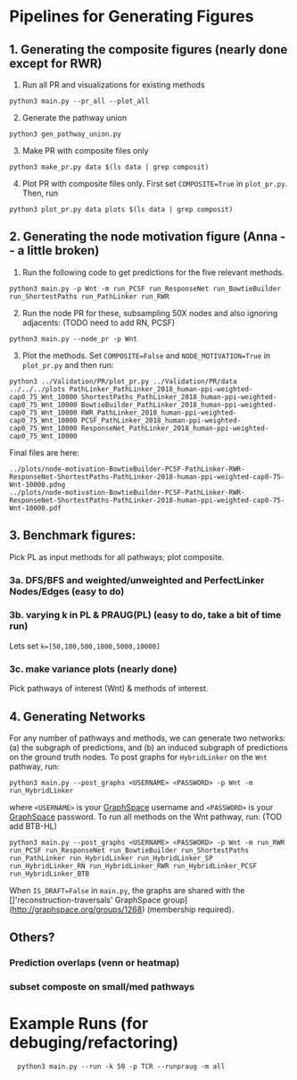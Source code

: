 # Pipelines for Generating Figures

## 1. Generating the composite figures (nearly done except for RWR)

1. Run all PR and visualizations for existing methods

```
python3 main.py --pr_all --plot_all
````

2. Generate the pathway union

```
python3 gen_pathway_union.py
```

3. Make PR with composite files only

```
python3 make_pr.py data $(ls data | grep composit)
```

4. Plot PR with composite files only. First set `COMPOSITE=True` in `plot_pr.py`. Then, run

```
python3 plot_pr.py data plots $(ls data | grep composit)
```

## 2. Generating the node motivation figure (Anna -- a little broken)

1. Run the following code to get predictions for the five relevant methods.

```
python3 main.py -p Wnt -m run_PCSF run_ResponseNet run_BowtieBuilder run_ShortestPaths run_PathLinker run_RWR
```

2. Run the node PR for these, subsampling 50X nodes and also ignoring adjacents: (TODO need to add RN, PCSF)

```
python3 main.py --node_pr -p Wnt
```

3. Plot the methods. Set `COMPOSITE=False` and `NODE_MOTIVATION=True` in `plot_pr.py` and then run:

```
python3 ../Validation/PR/plot_pr.py ../Validation/PR/data ../../../plots PathLinker_PathLinker_2018_human-ppi-weighted-cap0_75_Wnt_10000 ShortestPaths_PathLinker_2018_human-ppi-weighted-cap0_75_Wnt_10000 BowtieBuilder_PathLinker_2018_human-ppi-weighted-cap0_75_Wnt_10000 RWR_PathLinker_2018_human-ppi-weighted-cap0_75_Wnt_10000 PCSF_PathLinker_2018_human-ppi-weighted-cap0_75_Wnt_10000 ResponseNet_PathLinker_2018_human-ppi-weighted-cap0_75_Wnt_10000
```

Final files are here:

```
../plots/node-motivation-BowtieBuilder-PCSF-PathLinker-RWR-ResponseNet-ShortestPaths-PathLinker-2018-human-ppi-weighted-cap0-75-Wnt-10000.pdng
../plots/node-motivation-BowtieBuilder-PCSF-PathLinker-RWR-ResponseNet-ShortestPaths-PathLinker-2018-human-ppi-weighted-cap0-75-Wnt-10000.pdf
```

## 3. Benchmark figures:

Pick PL as input methods for all pathways; plot composite.

### 3a. DFS/BFS and weighted/unweighted and PerfectLinker Nodes/Edges (easy to do)

### 3b. varying k in PL & PRAUG(PL) (easy to do, take a bit of time run)

Lets set `k=[50,100,500,1000,5000,10000]`

### 3c. make variance plots (nearly done)

Pick pathways of interest (Wnt) & methods of interest.  

## 4. Generating Networks

For any number of pathways and methods, we can generate two networks: (a) the subgraph of predictions, and (b) an induced subgraph of predictions on the ground truth nodes. To post graphs for `HybridLinker` on the `Wnt` pathway, run:

```
python3 main.py --post_graphs <USERNAME> <PASSWORD> -p Wnt -m run_HybridLinker
```

where `<USERNAME>` is your [GraphSpace](http://graphspace.org/) username and `<PASSWORD>` is your [GraphSpace](http://graphspace.org/) password.    To run all methods on the Wnt pathway, run: (TOD add BTB-HL)

```
python3 main.py --post_graphs <USERNAME> <PASSWORD> -p Wnt -m run_RWR run_PCSF run_ResponseNet run_BowtieBuilder run_ShortestPaths run_PathLinker run_HybridLinker run_HybridLinker_SP run_HybridLinker_RN run_HybridLinker_RWR run_HybridLinker_PCSF run_HybridLinker_BTB
```

When `IS_DRAFT=False` in `main.py`, the graphs are shared with the []'reconstruction-traversals' GraphSpace group](http://graphspace.org/groups/1268) (membership required).

## Others?

### Prediction overlaps (venn or heatmap)
### subset composte on small/med pathways

# Example Runs (for debuging/refactoring)

```
  python3 main.py --run -k 50 -p TCR --runpraug -m all
 ```
